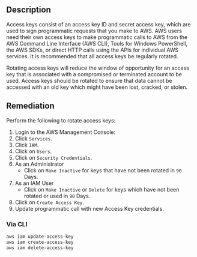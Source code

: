 ## Description

Access keys consist of an access key ID and secret access key, which are used to sign programmatic requests that you make to AWS. AWS users need their own access keys to make programmatic calls to AWS from the AWS Command Line Interface (AWS CLI), Tools for Windows PowerShell, the AWS SDKs, or direct HTTP calls using the APIs for individual AWS services. It is recommended that all access keys be regularly rotated.

Rotating access keys will reduce the window of opportunity for an access key that is associated with a compromised or terminated account to be used.
Access keys should be rotated to ensure that data cannot be accessed with an old key which might have been lost, cracked, or stolen.

## Remediation

Perform the following to rotate access keys:

1. Login to the AWS Management Console:
2. Click `Services`.
3. Click `IAM`.
4. Click on `Users`.
5. Click on `Security Credentials`.
6. As an Administrator
    - Click on `Make Inactive` for keys that have not been rotated in `90` Days.
7. As an IAM User
    - Click on `Make Inactive` or `Delete` for keys which have not been rotated or used in `90` Days.
8. Click on `Create Access Key`.
9. Update programmatic call with new Access Key credentials.

### Via CLI

```bash
aws iam update-access-key
aws iam create-access-key
aws iam delete-access-key
```
